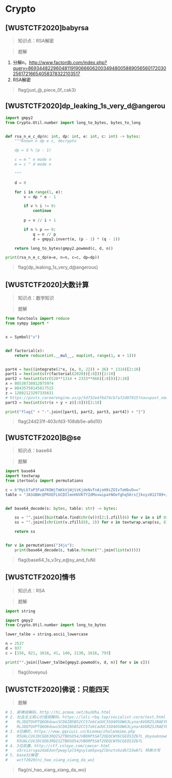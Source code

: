 # Crypto

## [WUSTCTF2020]babyrsa

> 知识点：RSA解密

> 题解

1. 分解n，http://www.factordb.com/index.php?query=86934482296048119190666062003494800588905656017203025617216654058378322103517
2. RSA解密

> flag{just_@_piece_0f_cak3}

## [WUSTCTF2020]dp_leaking_1s_very_d@angerou

```python
import gmpy2
from Crypto.Util.number import long_to_bytes, bytes_to_long


def rsa_n_e_c_dp(n: int, dp: int, e: int, c: int) -> bytes:
    """Known n dp e c, decrypto

    dp = d % (p - 1)

    c = m ^ e mode n
    m = c ^ d mode n

    """

    d = 0

    for i in range(1, e):
        v = dp * e - 1

        if v % i != 0:
            continue
        
        p = v // i + 1

        if n % p == 0:
            q = n // p
            d = gmpy2.invert(e, (p - 1) * (q - 1))

    return long_to_bytes(gmpy2.powmod(c, d, n))

print(rsa_n_e_c_dp(e=e, n=n, c=c, dp=dp))
```

> flag{dp_leaking_1s_very_d@angerous}

## [WUSTCTF2020]大数计算

> 知识点：数学知识

> 题解

```python
from functools import reduce
from sympy import *


x = Symbol("x")


def factorial(x):
    return reduce(int.__mul__, map(int, range(1, x + 1)))


part4 = hex((integrate(2*x, (x, 0, 22)) + 36) * 1314)[2:10]
part1 = hex(int(str(factorial(2020))[:8]))[2:10]
part2 = hex(int(str(520**1314 + 2333**666)[:8]))[2:10]
x = 80538738812075974
y = 80435758145817515
z = 12602123297335631
# https://posts.careerengine.us/p/5d732e4f6d74cb7af2d07915?nav=post_newest&p=5ae8c1d5138caf3e0e60207d
part3 = hex(int(str(x + y + z)[:8]))[2:10]

print("flag{" + "-".join([part1, part2, part3, part4]) + "}")
```

> flag{24d231f-403cfd3-108db5e-a6d10}

## [WUSTCTF2020]B@se

> 知识点：base64

> 题解

```python
import base64
import textwrap
from itertools import permutations

c = b"MyLkTaP3FaA7KOWjTmKkVjWjVzKjdeNvTnAjoH9iZOIvTeHbvD=="
table = "JASGBWcQPRXEFLbCDIlmnHUVKTYZdMovwipatNOefghq56rs{}kxyz012789+/"


def base64_decode(s: bytes, table: str) -> bytes:

    ss = "".join([bin(table.find(chr(v)))[2:].zfill(6) for v in s if 0x3d != v])
    ss = "".join([chr(int(v.zfill(8), 2)) for v in textwrap.wrap(ss, 8)])

    return ss


for v in permutations("34ju"):
    print(base64_decode(c, table.format("".join(list(v)))))
```

> flag{base64_1s_v3ry_e@sy_and_fuN}

## [WUSTCTF2020]情书

> 知识点：RSA

> 题解

```python
import string

import gmpy2
from Crypto.Util.number import long_to_bytes

lower_talbe = string.ascii_lowercase

n = 2537
d = 937
c = [156, 821, 1616, 41, 140, 2130, 1616, 793]

print("".join([lower_talbe[gmpy2.powmod(v, d, n)] for v in c]))
```

> flag{iloveyou}

## [WUSTCTF2020]佛说：只能四天

> 题解

```python
# 1. 新佛说解码，http://hi.pcmoe.net/buddha.html
# 2. 社会主义核心价值观解码，https://loli-rbq.top/socialist-core/test.html
#    RLJDQTOVPTQ6O6duws5CD6IB5B52CC57okCaUUC3SO4OSOWG3LynarAVGRZSJRAEYEZ_ooe_doyouknowfence
#    RLJDQTOVPTQ6O6duws5CD6IB5B52CC57okCaUUC3SO4OSOWG3LynarAVGRZSJRAEYEZ_ooe
# 3. 4位栅栏，https://www.qqxiuzi.cn/bianma/zhalanmima.php
#    R5UALCUVJDCGD63RQISZTBOSO54JVBORP5SAT2OEQCWY6CGEO53Z67L_doyouknowCaesar
#    R5UALCUVJDCGD63RQISZTBOSO54JVBORP5SAT2OEQCWY6CGEO53Z67L
# 4. 3位凯撒，http://ctf.ssleye.com/caesar.html
#    o5rxizrsgazda63onfpwqylpl54gsylom5pxq2lbnztv6zdbl53w67i 转换大写
# 5. base32解密
#    wctf2020{ni_hao_xiang_xiang_da_wo}
```

> flag{ni_hao_xiang_xiang_da_wo}